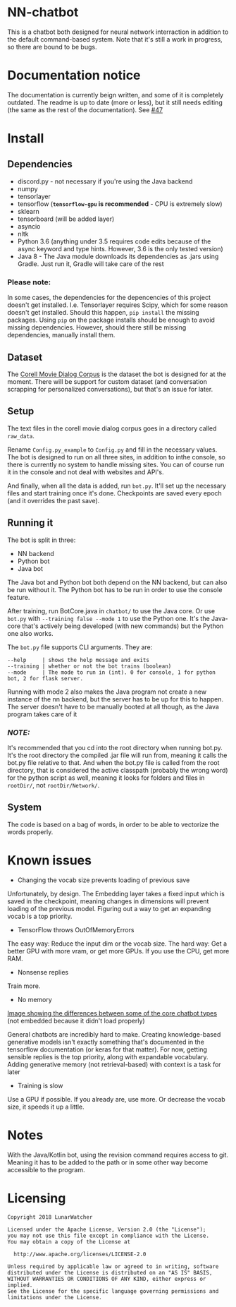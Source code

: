# NN-chatbot

This is a chatbot both designed for neural network interraction in addition to the default command-based system. Note that it's still a work in progress, so there are bound to be bugs.

# Documentation notice

The documentation is currently beign written, and some of it is completely outdated. The readme is up to date (more or less), but it still needs editing (the same as the rest of the documentation). See [#47](https://github.com/LunarWatcher/NN-chatbot/issues/47)

# Install

## Dependencies

* discord.py - not necessary if you're using the Java backend
* numpy
* tensorlayer
* tensorflow (**`tensorflow-gpu` is recommended** - CPU is extremely slow)
* sklearn
* tensorboard (will be added layer)
* asyncio
* nltk
* Python 3.6 (anything under 3.5 requires code edits because of the async keyword and type hints. However, 3.6 is the only tested version)
* Java 8 - The Java module downloads its dependencies as .jars using Gradle. Just run it, Gradle will take care of the rest

### Please note:

In some cases, the dependencies for the depencencies of this project doesn't get installed. I.e. Tensorlayer requires Scipy, which for some reason doesn't get installed. Should this happen, `pip install` the missing packages. Using `pip` on the package installs should be enough to avoid missing dependencies. However, should there still be missing dependencies, manually install them. 

## Dataset

The [Corell Movie Dialog Corpus](http://www.cs.cornell.edu/~cristian/Cornell_Movie-Dialogs_Corpus.html) is the dataset the bot is designed for at the moment. There will be support for custom dataset (and conversation scrapping for personalized conversations), but that's an issue for later.

## Setup



The text files in the corell movie dialog corpus goes in a directory called `raw_data`. 

Rename `Config.py_example` to `Config.py` and fill in the necessary values. The bot is designed to run on all three sites, in addition to inthe console, so there is currently no system to handle missing sites. You can of course run it in the console and not deal with websites and API's.

And finally, when all the data is added, run `bot.py`. It'll set up the necessary files and start training once it's done. Checkpoints are saved every epoch (and it overrides the past save).

## Running it

The bot is split in three:

* NN backend
* Python bot
* Java bot

The Java bot and Python bot both depend on the NN backend, but can also be run without it. The Python bot has to be run in order to use the console feature.

After training, run BotCore.java in `chatbot/` to use the Java core. Or use `bot.py` with `--training false --mode 1` to use the Python one. It's the Java-core that's actively being developed (with new commands) but the Python one also works. 

The `bot.py` file supports CLI arguments. They are:

    --help     | shows the help message and exits
    --training | whether or not the bot trains (boolean)
    --mode     | The mode to run in (int). 0 for console, 1 for python bot, 2 for flask server.
    
Running with mode 2 also makes the Java program not create a new instance of the nn backend, but the server has to be up for this to happen. The server doesn't have to be manually booted at all though, as the Java program takes care of it

### ***NOTE:***

It's recommended that you cd into the root directory when running bot.py. It's the root directory the compiled .jar file will run from, meaning it calls the bot.py file relative to that. And when the bot.py file is called from the root directory, that is considered the active classpath (probably the wrong word) for the python script as well, meaning it looks for folders and files in `rootDir/`, not `rootDir/Network/`.

## System

The code is based on a bag of words, in order to be able to vectorize the words properly. 

# Known issues

* Changing the vocab size prevents loading of previous save

Unfortunately, by design. The Embedding layer takes a fixed input which is saved in the checkpoint, meaning changes in dimensions will prevent loading of the previous model. Figuring out a way to get an expanding vocab is a top priority.

* TensorFlow throws OutOfMemoryErrors

The easy way: Reduce the input dim or the vocab size. 
The hard way: Get a better GPU with more vram, or get more GPUs. If you use the CPU, get more RAM.

* Nonsense replies

Train more. 

* No memory

[Image showing the differences between some of the core chatbot types](https://www.marutitech.com/wp-content/uploads/2017/04/Chatbot-conversation-framework.png) (not embedded because it didn't load properly)

General chatbots are incredibly hard to make. Creating knowledge-based generative models isn't exactly something that's documented in the tensorflow documentation (or keras for that matter). For now, getting sensible replies is the top priority, along with expandable vocabulary. Adding generative memory (not retrieval-based) with context is a task for later

* Training is slow

Use a GPU if possible. If you already are, use more. Or decrease the vocab size, it speeds it up a little.


# Notes

With the Java/Kotlin bot, using the revision command requires access to git. Meaning it has to be added to the path or in some
other way become accessible to the program.

# Licensing

    Copyright 2018 LunarWatcher

    Licensed under the Apache License, Version 2.0 (the "License");
    you may not use this file except in compliance with the License.
    You may obtain a copy of the License at

      http://www.apache.org/licenses/LICENSE-2.0

    Unless required by applicable law or agreed to in writing, software
    distributed under the License is distributed on an "AS IS" BASIS,
    WITHOUT WARRANTIES OR CONDITIONS OF ANY KIND, either express or implied.
    See the License for the specific language governing permissions and
    limitations under the License.
